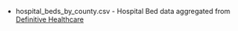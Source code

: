 * hospital_beds_by_county.csv - Hospital Bed data aggregated from [Definitive Healthcare](https://www.definitivehc.com/)

